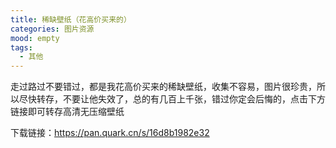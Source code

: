 ```yaml
---
title: 稀缺壁纸（花高价买来的）
categories: 图片资源
mood: empty
tags:
  - 其他
---
```





走过路过不要错过，都是我花高价买来的稀缺壁纸，收集不容易，图片很珍贵，所以尽快转存，不要让他失效了，总的有几百上千张，错过你定会后悔的，点击下方链接即可转存高清无压缩壁纸







下载链接：https://pan.quark.cn/s/16d8b1982e32






